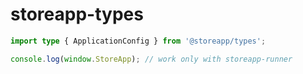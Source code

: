 # storeapp-types

```ts
import type { ApplicationConfig } from '@storeapp/types';
```

```ts
console.log(window.StoreApp); // work only with storeapp-runner
```
